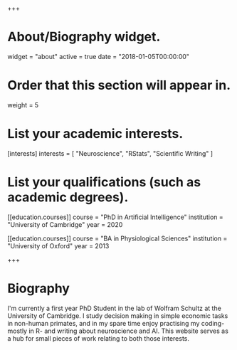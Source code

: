 +++
# About/Biography widget.
widget = "about"
active = true
date = "2018-01-05T00:00:00"

# Order that this section will appear in.
weight = 5

# List your academic interests.
[interests]
  interests = [
    "Neuroscience",
    "RStats",
    "Scientific Writing"
  ]

# List your qualifications (such as academic degrees).
[[education.courses]]
  course = "PhD in Artificial Intelligence"
  institution = "University of Cambridge"
  year = 2020

[[education.courses]]
  course = "BA in Physiological Sciences"
  institution = "University of Oxford"
  year = 2013
 
+++

# Biography

I'm currently a first year PhD Student in the lab of Wolfram Schultz at the University of Cambridge. I study decision making in simple economic tasks in non-human primates, and in my spare time enjoy practising my coding- mostly in R- and writing about neuroscience and AI. This website serves as a hub for small pieces of work relating to both those interests.